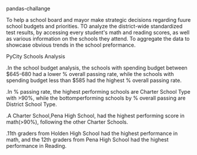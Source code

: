 pandas-challange

To help a school board and mayor make strategic decisions regarding fuure school budgets and priorities. TO analyze the district-wide standardized test results, by accessing every student's math and reading scores, as well as various information on the schools they attend.
To aggregate the data to showcase obvious trends in the school preformance.



PyCity Schools Analysis

.In the school budget analysis, the schools with spending budget between $645-680 had a lower % overall passing rate, while the schools with spending budget less than $585 had the highest % overall passing rate.

.In % passing rate, the highest performing schools are Charter School Type with >90%, while the bottomperforming schools by % overall passing are District School Type.

.A Charter School,Pena High School, had the highest performing score in math(>90%), following the other Charter Schools.

.11th graders from Holden High School had the highest performance in math, and the 12th graders from Pena High School had the highest performance in Reading.
